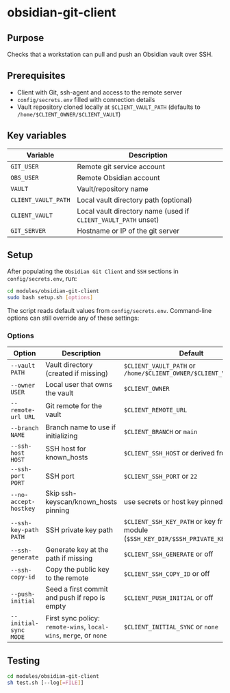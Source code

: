 # obsidian-git-client

## Purpose
Checks that a workstation can pull and push an Obsidian vault over SSH.

## Prerequisites
- Client with Git, ssh-agent and access to the remote server
- `config/secrets.env` filled with connection details
- Vault repository cloned locally at `$CLIENT_VAULT_PATH` (defaults to `/home/$CLIENT_OWNER/$CLIENT_VAULT`)

## Key variables
| Variable | Description |
| --- | --- |
| `GIT_USER` | Remote git service account |
| `OBS_USER` | Remote Obsidian account |
| `VAULT` | Vault/repository name |
| `CLIENT_VAULT_PATH` | Local vault directory path (optional) |
| `CLIENT_VAULT` | Local vault directory name (used if `CLIENT_VAULT_PATH` unset) |
| `GIT_SERVER` | Hostname or IP of the git server |

## Setup
After populating the `Obsidian Git Client` and `SSH` sections in `config/secrets.env`, run:

```sh
cd modules/obsidian-git-client
sudo bash setup.sh [options]
```

The script reads default values from `config/secrets.env`. Command-line options can
still override any of these settings:

### Options
| Option | Description | Default |
| --- | --- | --- |
| `--vault PATH` | Vault directory (created if missing) | `$CLIENT_VAULT_PATH` or `/home/$CLIENT_OWNER/$CLIENT_VAULT` |
| `--owner USER` | Local user that owns the vault | `$CLIENT_OWNER` |
| `--remote-url URL` | Git remote for the vault | `$CLIENT_REMOTE_URL` |
| `--branch NAME` | Branch name to use if initializing | `$CLIENT_BRANCH` or `main` |
| `--ssh-host HOST` | SSH host for known_hosts | `$CLIENT_SSH_HOST` or derived from remote |
| `--ssh-port PORT` | SSH port | `$CLIENT_SSH_PORT` or `22` |
| `--no-accept-hostkey` | Skip ssh-keyscan/known_hosts pinning | use secrets or host key pinned |
| `--ssh-key-path PATH` | SSH private key path | `$CLIENT_SSH_KEY_PATH` or key from SSH module (`$SSH_KEY_DIR/$SSH_PRIVATE_KEY_DEFAULT`) |
| `--ssh-generate` | Generate key at the path if missing | `$CLIENT_SSH_GENERATE` or off |
| `--ssh-copy-id` | Copy the public key to the remote | `$CLIENT_SSH_COPY_ID` or off |
| `--push-initial` | Seed a first commit and push if repo is empty | `$CLIENT_PUSH_INITIAL` or off |
| `--initial-sync MODE` | First sync policy: `remote-wins`, `local-wins`, `merge`, or `none` | `$CLIENT_INITIAL_SYNC` or `none` |
## Testing
```sh
cd modules/obsidian-git-client
sh test.sh [--log[=FILE]]
```
